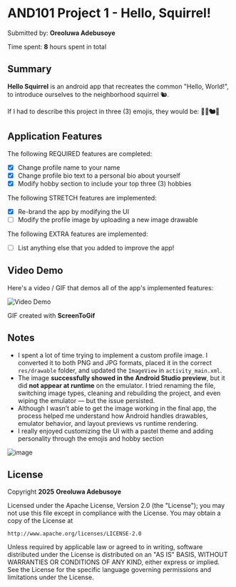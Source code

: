 <!-- (This is a comment) INSTRUCTIONS: Go through this page and fill out any **bolded** entries with their correct values.-->

# AND101 Project 1 - Hello, Squirrel!

Submitted by: **Oreoluwa Adebusoye**

Time spent: **8** hours spent in total

## Summary

**Hello Squirrel** is an android app that recreates the common "Hello, World!", to introduce ourselves to the neighborhood squirrel 🐿.  

If I had to describe this project in three (3) emojis, they would be: **👋🏾🐿️💬**

## Application Features

<!-- (This is a comment) Please be sure to change the [ ] to [x] for any features you completed.  If a feature is not checked [x], you might miss the points for that item! -->

The following REQUIRED features are completed:

- [x] Change profile name to your name
- [x] Change profile bio text to a personal bio about yourself
- [x] Modify hobby section to include your top three (3) hobbies

The following STRETCH features are implemented:

- [x] Re-brand the app by modifying the UI
- [ ] Modify the profile image by uploading a new image drawable

The following EXTRA features are implemented:

- [ ] List anything else that you added to improve the app!

## Video Demo

Here's a video / GIF that demos all of the app's implemented features:

<img src='https://i.imgur.com/6jvdBd4.gif' title='Video Demo' width='' alt='Video Demo' />

GIF created with **ScreenToGif**

<!-- Recommended tools:
- [Kap](https://getkap.co/) for macOS
- [ScreenToGif](https://www.screentogif.com/) for Windows
- [peek](https://github.com/phw/peek) for Linux. -->

## Notes

- I spent a lot of time trying to implement a custom profile image. I converted it to both PNG and JPG formats, placed it in the correct `res/drawable` folder, and updated the `ImageView` in `activity_main.xml`.
- The image **successfully showed in the Android Studio preview**, but it did **not appear at runtime** on the emulator. I tried renaming the file, switching image types, cleaning and rebuilding the project, and even wiping the emulator — but the issue persisted.
- Although I wasn’t able to get the image working in the final app, the process helped me understand how Android handles drawables, emulator behavior, and layout previews vs runtime rendering.
- I really enjoyed customizing the UI with a pastel theme and adding personality through the emojis and hobby section

  
![image](https://github.com/user-attachments/assets/10bf540a-a1ef-46ea-bb4a-332bc687e29c)

## License

Copyright **2025** **Oreoluwa Adebusoye**

Licensed under the Apache License, Version 2.0 (the "License");
you may not use this file except in compliance with the License.
You may obtain a copy of the License at

    http://www.apache.org/licenses/LICENSE-2.0

Unless required by applicable law or agreed to in writing, software
distributed under the License is distributed on an "AS IS" BASIS,
WITHOUT WARRANTIES OR CONDITIONS OF ANY KIND, either express or implied.
See the License for the specific language governing permissions and
limitations under the License.
